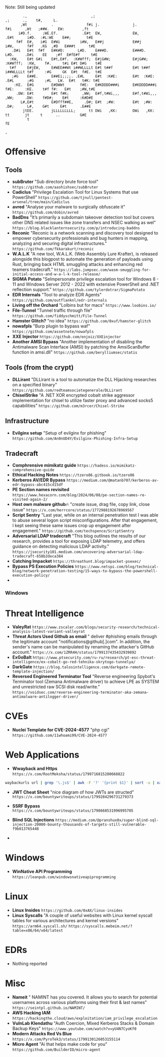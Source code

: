 Note: Still being updated
                                                                                                                 
```                                                                                            :                    
        .,                             ,;                                    ,;      .,    t#,     L.            
       ,Wt           .               f#i j.               j.               f#i      ,Wt   ;##W.    EW:        ,ft
      i#D.f.     ;WE.Ef.           .E#t  EW,              EW,            .E#t      i#D.  :#L:WE    E##;       t#E
     f#f  E#,   i#G  E#Wi         i#W,   E##j             E##j          i#W,      f#f   .KG  ,#D   E###t      t#E
   .D#i   E#t  f#f   E#K#D:      L#D.    E###D.           E###D.       L#D.     .D#i    EE    ;#f  E#fE#f     t#E
  :KW,    E#t G#i    E#t,E#f.  :K#Wfff;  E#jG#W;          E#jG#W;    :K#Wfff;  :KW,    f#.     t#i E#t D#G    t#E
  t#f     E#jEW,     E#WEE##Wt i##WLLLLt E#t t##f         E#t t##f   i##WLLLLt t#f     :#G     GK  E#t  f#E.  t#E
   ;#G    E##E.      E##Ei;;;;. .E#L     E#t  :K#E:       E#t  :K#E:  .E#L      ;#G     ;#L   LW.  E#t   t#K: t#E
    :KE.  E#G        E#DWWt       f#E:   E#KDDDD###i      E#KDDDD###i   f#E:     :KE.    t#f f#:   E#t    ;#W,t#E
     .DW: E#t        E#t f#K;      ,WW;  E#f,t#Wi,,,      E#f,t#Wi,,,    ,WW;     .DW:    f#D#;    E#t     :K#D#E
       L#,E#t        E#Dfff##E,     .D#; E#t  ;#W:        E#t  ;#W:       .D#;      L#,    G#t     E#t      .E##E
        jtEE.        jLLLLLLLLL;      tt DWi   ,KK:       DWi   ,KK:        tt       jt     t      ..         G#E
          t                                                                                                    fE
                                                                                                                ,
```
# Offensive

## Tools
* **subBruter** "Sub directory brute force tool" `https://github.com/aashishsec/subBruter`
* **Cadiclus** "Privilege Escalation Tool for Linux Systems that use PowerShell" `https://github.com/tjnull/pentest-arsenal/tree/main/Cadiclus`
* **avred** "Analyse your malware to surgically obfuscate it" `https://github.com/dobin/avred`
* **BadDns** "It’s primarily a subdomain takeover detection tool but covers other DNS related issues like zone transfers and NSEC walking as wel" `https://blog.blacklanternsecurity.com/p/introducing-baddns`
* **Reconic** "Reconic is a network scanning and discovery tool designed to empower cybersecurity professionals and bug hunters in mapping, analyzing and securing digital infrastructures." `https://github.com/fkkarakurt/reconic`
* **W.A.L.K** "A new tool, W.A.L.K. (Web Assembly Lure Krafter), is released alongside this blogpost to automate the generation of payloads using Rust, bringing back HTML smuggling attacks and enhancing red teamers tradecraft." `https://labs.jumpsec.com/wasm-smuggling-for-initial-access-and-w-a-l-k-tool-release/`
* **SIGMA Potato** "SeImpersonate privilege escalation tool for Windows 8 - 11 and Windows Server 2012 - 2022 with extensive PowerShell and .NET reflection support." `https://github.com/tylerdotrar/SigmaPotato`
* **EDR Internals** "Tool to analyze EDR Agents" `https://github.com/outflanknl/edr-internals`
* **Living off the Orchard** "Lolbins but for macs" `https://www.loobins.io/`
* **File-Tunnel** "Tunnel traffic through file" `https://github.com/fiddyschmitt/File-Tunnel`
* **Hamster Glitch?** "no idea" `https://github.com/0xuf/hamster-glitch`
* **nowafpls** "Burp plugin to bypass waf" `https://github.com/assetnote/nowafpls`
* **XXE Injector** `https://github.com/enjoiz/XXEinjector`
* **Another AMSI Bypass** "Another implementation of disabling the Antimalware Scan Interface (AMSI) by patching the AmsiScanBuffer function in amsi.dll" `https://github.com/berylliumsec/statis`

## Tools (from the crypt)
* **DLLirant** "DLLirant is a tool to automatize the DLL Hijacking researches on a specified binary" `https://github.com/redteamsocietegenerale/DLLirant`
* **ChiselStrike** "A .NET XOR encrypted cobalt strike aggressor implementation for chisel to utilize faster proxy and advanced socks5 capabilities" `https://github.com/m3rcer/Chisel-Strike`


## Infrastructure
* **Evilginx setup** "Setup of evilginx for phishing" `https://github.com/An0nUD4Y/Evilginx-Phishing-Infra-Setup`

## Tradecraft
* **Comphrensive mimikatz guide** `https://hadess.io/mimikatz-comprehensive-guide`
* **Ethical Hacking Notes** `https://tzero86.gitbook.io/tzero86`
* **Kerberos AV/EDR Bypass** `https://medium.com/@matanb707/kerberos-av-edr-bypass-abc415cd15df`
* **PE Section names revisited** `https://www.hexacorn.com/blog/2024/06/08/pe-section-names-re-visited-again-2/`
* **Host own malware github**🔥 "create issue, drag file, copy link, close issue" `https://x.com/herrcore/status/1772988192678969567`
* **Script Sentry** "Last year, while on an internal penetration test I was able to abuse several logon script misconfigurations. After that engagement, I kept seeing these same issues crop up engagement after engagement." `https://github.com/techspence/ScriptSentry`
* **Adversarial LDAP tradecraft** "This blog outlines the results of our research, provides a tool for exposing LDAP telemetry, and offers guidance on detecting malicious LDAP activity." `https://jsecurity101.medium.com/uncovering-adversarial-ldap-tradecraft-658b2deca384`
* **Catching Impacket** `https://threathunt.blog/impacket-psexec/`
* **Bypass PS Execution Policies** `https://www.netspi.com/blog/technical-blog/network-penetration-testing/15-ways-to-bypass-the-powershell-execution-policy/`
* 
### Windows

# Threat Intelligence 
* **ValeyRat** `https://www.zscaler.com/blogs/security-research/technical-analysis-latest-variant-valleyrat`
* **Threat Actors Used Github as email** " deliver #phishing emails through the legitimate account "notifications@github[.]com". In addition, the sender's name can be manipulated by renaming the attacker's GitHub account." `https://x.com/1ZRR4H/status/1799137435432939892`
* **ExGoBalt** `https://www.ptsecurity.com/ru-ru/research/pt-esc-threat-intelligence/ex-cobalt-go-red-tehnika-skrytogo-tunnelya/`
* **DarkGate** `https://blog.talosintelligence.com/darkgate-remote-template-injection/`
* **Reversed Engineered Terminator Tool** "Reverse engineering Spybot's Terminator tool (Zemana Antimalware driver) to achieve LPE as SYSTEM and unrestricted raw SCSI disk read/write." `https://voidsec.com/reverse-engineering-terminator-aka-zemana-antimalware-antilogger-driver/`
 
# CVEs
* **Nuclei Template for CVE-2024-4577**  "php cgi" `https://github.com/11whoami99/CVE-2024-4577`
# Web Applications
* **Wwayback and Https** `https://x.com/RootMoksha/status/1799716815280668822`
```bash
waybackurls url | grep '\.js$' | awk -F '?' '{print $1}' | sort -u | xargs -I{} python lazyegg[.]py "{}" --js_urls --domains --ips > urls && cat urls | grep '\.' | sort -u  | xargs -I{} httpx -silent -u {} -sc -title -td
```

* **JWT Cheat Sheet** "nice diagram of how JWTs are structed" `https://x.com/bountywriteups/status/1799284296731279373`
* **SSRF Bypass** `https://x.com/bountywriteups/status/1798668531996995705`
* **Blind SQL Injections** `https://medium.com/@pranshux0x/super-blind-sql-injection-20000-bounty-thousands-of-targets-still-vulnerable-f9b013765448`

* 
# Windows
* **WinNative API Programming** `https://leanpub.com/windowsnativeapiprogramming`

# Linux 
* **Linux Insides** `https://github.com/0xAX/linux-insides`
* **Linux Syscalls** "A couple of useful websites with Linux kernel syscall tables for various architectures and kernel versions" `https://arm64.syscall.sh/` `https://syscalls.mebeim.net/?table=x86/64/x64/latest`

# EDRs
* Nothing reported
  
# Misc
* **Nameit** " NAMINT has you covered. It allows you to search for potential usernames across various platforms using their first & last names" `https://seintpl.github.io/NAMINT/`
* **AWS Hacking IAM** `https://hackingthe.cloud/aws/exploitation/iam_privilege_escalation`
* **VulnLab Klendathu** "Auth Coercion, Mixed Kerberos Stacks & Domain Backup Keys" `https://www.youtube.com/watch?v=yU4N7CyoKf0`
* **Modern Attacks Red Vs Blue** `https://x.com/PyroTek3/status/1799130126053155114`
* **Micro Agent** "Ai that helps make code for you" `https://github.com/BuilderIO/micro-agent`
